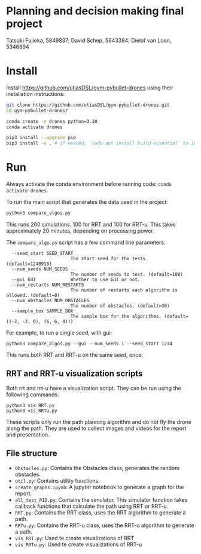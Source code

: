# Planning and decision making final project
Tatsuki Fujioka, 5849837; David Schep, 5643384; Dielof van Loon, 5346894

# Install
Install https://github.com/utiasDSL/gym-pybullet-drones using their installation instructions:
```bash
git clone https://github.com/utiasDSL/gym-pybullet-drones.git
cd gym-pybullet-drones/

conda create -n drones python=3.10
conda activate drones

pip3 install --upgrade pip
pip3 install -e . # if needed, `sudo apt install build-essential` to install `gcc` and build `pybullet`

```

# Run
Always activate the conda environment before running code: `conda activate drones`.

To run the main script that generates the data used in the project:
```bash
python3 compare_algos.py
```
This runs 200 simulations. 100 for RRT and 100 for RRT-u. This takes approximately 20 minutes, depending on processing power.

The `compare_algo.py` script has a few command line parameters:
```
  --seed_start SEED_START
                        The start seed for the tests. (default=1240918)
  --num_seeds NUM_SEEDS
                        The number of seeds to test. (default=100)
  --gui GUI             Whether to use GUI or not.
  --num_restarts NUM_RESTARTS
                        The number of restarts each algorithm is allowed. (default=0)
  --num_obstacles NUM_OBSTACLES
                        The number of obstacles. (default=30)
  --sample_box SAMPLE_BOX
                        The sample box for the algorithms. (default=((-2, -2, 0), (6, 6, 4)))
```
For example, to run a single seed, with gui:
```
python3 compare_algos.py --gui --num_seeds 1 --seed_start 1234
```
This runs both RRT and RRT-u on the same seed, once.

## RRT and RRT-u visualization scripts
Both rrt and rrt-u have a visualization script. They can be run using the following commands:
```
python3 vis_RRT.py
python3 vis_RRTu.py
```

These scripts only run the path planning algorithm and do not fly the drone along the path. They are used to collect images and videos for the report and presentation.

## File structure
- `Obstacles.py`: Contains the Obstacles class, generates the random obstacles.
- `util.py`: Contains utility functions.
- `create_graphs.ipynb`: A jupyter notebook to generate a graph for the report.
- `all_test_PID.py`: Contains the simulator. This simulator function takes callback functions that calculate the path using RRT or RRT-u. 
- `RRT.py`: Contains the RRT class, uses the RRT algorithm to generate a path.
- `RRTu.py`: Contains the RRT-u class, uses the RRT-u algorithm to generate a path.
- `vis_RRT.py`: Used te create visualizations of RRT
- `vis_RRTu.py`: Used te create visualizations of RRT-u